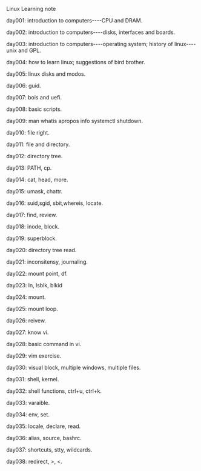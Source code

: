 Linux Learning note

day001: introduction to computers----CPU and DRAM.

day002: introduction to computers----disks, interfaces and boards.

day003: introduction to computers----operating system; history of linux----unix and GPL.

day004: how to learn linux; suggestions of bird brother.

day005: linux disks and modos.

day006: guid.

day007: bois and uefi.

day008: basic scripts.

day009: man whatis apropos info systemctl  shutdown.

day010: file right.

day011: file and directory.

day012: directory tree.

day013: PATH, cp.

day014: cat, head, more.

day015: umask, chattr.

day016: suid,sgid, sbit,whereis, locate.

day017: find, review.

day018: inode, block.

day019: superblock.

day020: directory tree read.

day021: inconsitensy, journaling.

day022: mount point, df.

day023: ln, lsblk, blkid

day024: mount.

day025: mount loop.

day026: reivew.

day027: know vi.

day028: basic command in vi.

day029: vim exercise.

day030: visual block, multiple windows, multiple files.

day031: shell, kernel.

day032: shell functions, ctrl+u, ctrl+k.

day033: varaible.

day034: env, set.

day035: locale, declare, read.

day036: alias, source, bashrc.

day037: shortcuts, stty, wildcards.

day038: redirect, >, <.